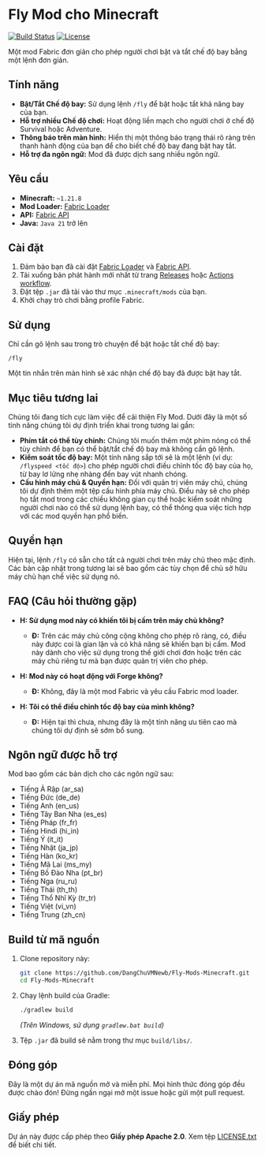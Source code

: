 # Fly Mod cho Minecraft

[![Build Status](https://github.com/DangChuVMNewb/Fly-Mods-Minecraft/actions/workflows/main.yml/badge.svg)](https://github.com/DangChuVMNewb/Fly-Mods-Minecraft/actions/workflows/main.yml)
[![License](https://img.shields.io/badge/License-Apache_2.0-blue.svg)](https://opensource.org/licenses/Apache-2.0)

Một mod Fabric đơn giản cho phép người chơi bật và tắt chế độ bay bằng một lệnh đơn giản.

## Tính năng

*   **Bật/Tắt Chế độ bay:** Sử dụng lệnh `/fly` để bật hoặc tắt khả năng bay của bạn.
*   **Hỗ trợ nhiều Chế độ chơi:** Hoạt động liền mạch cho người chơi ở chế độ Survival hoặc Adventure.
*   **Thông báo trên màn hình:** Hiển thị một thông báo trạng thái rõ ràng trên thanh hành động của bạn để cho biết chế độ bay đang bật hay tắt.
*   **Hỗ trợ đa ngôn ngữ:** Mod đã được dịch sang nhiều ngôn ngữ.

## Yêu cầu

*   **Minecraft:** `~1.21.8`
*   **Mod Loader:** [Fabric Loader](https://fabricmc.net/use/)
*   **API:** [Fabric API](https://www.curseforge.com/minecraft/mc-mods/fabric-api)
*   **Java:** `Java 21` trở lên

## Cài đặt

1.  Đảm bảo bạn đã cài đặt [Fabric Loader](https://fabricmc.net/use/) và [Fabric API](https://www.curseforge.com/minecraft/mc-mods/fabric-api).
2.  Tải xuống bản phát hành mới nhất từ trang [Releases](https://github.com/DangChuVMNewb/Fly-Mods-Minecraft/releases) hoặc [Actions workflow](https://nightly.link/DangChuVMNewb/Fly-Mods-Minecraft/workflows/build/main).
3.  Đặt tệp `.jar` đã tải vào thư mục `.minecraft/mods` của bạn.
4.  Khởi chạy trò chơi bằng profile Fabric.

## Sử dụng

Chỉ cần gõ lệnh sau trong trò chuyện để bật hoặc tắt chế độ bay:

```
/fly
```

Một tin nhắn trên màn hình sẽ xác nhận chế độ bay đã được bật hay tắt.

## Mục tiêu tương lai

Chúng tôi đang tích cực làm việc để cải thiện Fly Mod. Dưới đây là một số tính năng chúng tôi dự định triển khai trong tương lai gần:

*   **Phím tắt có thể tùy chỉnh:** Chúng tôi muốn thêm một phím nóng có thể tùy chỉnh để bạn có thể bật/tắt chế độ bay mà không cần gõ lệnh.
*   **Kiểm soát tốc độ bay:** Một tính năng sắp tới sẽ là một lệnh (ví dụ: `/flyspeed <tốc độ>`) cho phép người chơi điều chỉnh tốc độ bay của họ, từ bay lơ lửng nhẹ nhàng đến bay vút nhanh chóng.
*   **Cấu hình máy chủ & Quyền hạn:** Đối với quản trị viên máy chủ, chúng tôi dự định thêm một tệp cấu hình phía máy chủ. Điều này sẽ cho phép họ tắt mod trong các chiều không gian cụ thể hoặc kiểm soát những người chơi nào có thể sử dụng lệnh bay, có thể thông qua việc tích hợp với các mod quyền hạn phổ biến.

## Quyền hạn

Hiện tại, lệnh `/fly` có sẵn cho tất cả người chơi trên máy chủ theo mặc định. Các bản cập nhật trong tương lai sẽ bao gồm các tùy chọn để chủ sở hữu máy chủ hạn chế việc sử dụng nó.

## FAQ (Câu hỏi thường gặp)

*   **H: Sử dụng mod này có khiến tôi bị cấm trên máy chủ không?**
    *   **Đ:** Trên các máy chủ công cộng không cho phép rõ ràng, có, điều này được coi là gian lận và có khả năng sẽ khiến bạn bị cấm. Mod này dành cho việc sử dụng trong thế giới chơi đơn hoặc trên các máy chủ riêng tư mà bạn được quản trị viên cho phép.

*   **H: Mod này có hoạt động với Forge không?**
    *   **Đ:** Không, đây là một mod Fabric và yêu cầu Fabric mod loader.

*   **H: Tôi có thể điều chỉnh tốc độ bay của mình không?**
    *   **Đ:** Hiện tại thì chưa, nhưng đây là một tính năng ưu tiên cao mà chúng tôi dự định sẽ sớm bổ sung.

## Ngôn ngữ được hỗ trợ

Mod bao gồm các bản dịch cho các ngôn ngữ sau:

- Tiếng Ả Rập (ar_sa)
- Tiếng Đức (de_de)
- Tiếng Anh (en_us)
- Tiếng Tây Ban Nha (es_es)
- Tiếng Pháp (fr_fr)
- Tiếng Hindi (hi_in)
- Tiếng Ý (it_it)
- Tiếng Nhật (ja_jp)
- Tiếng Hàn (ko_kr)
- Tiếng Mã Lai (ms_my)
- Tiếng Bồ Đào Nha (pt_br)
- Tiếng Nga (ru_ru)
- Tiếng Thái (th_th)
- Tiếng Thổ Nhĩ Kỳ (tr_tr)
- Tiếng Việt (vi_vn)
- Tiếng Trung (zh_cn)

## Build từ mã nguồn

1.  Clone repository này:
    ```sh
    git clone https://github.com/DangChuVMNewb/Fly-Mods-Minecraft.git
    cd Fly-Mods-Minecraft
    ```
2.  Chạy lệnh build của Gradle:
    ```sh
    ./gradlew build
    ```
    *(Trên Windows, sử dụng `gradlew.bat build`)*

3.  Tệp `.jar` đã build sẽ nằm trong thư mục `build/libs/`.

## Đóng góp

Đây là một dự án mã nguồn mở và miễn phí. Mọi hình thức đóng góp đều được chào đón! Đừng ngần ngại mở một issue hoặc gửi một pull request.

## Giấy phép

Dự án này được cấp phép theo **Giấy phép Apache 2.0**. Xem tệp [LICENSE.txt](LICENSE.txt) để biết chi tiết.
